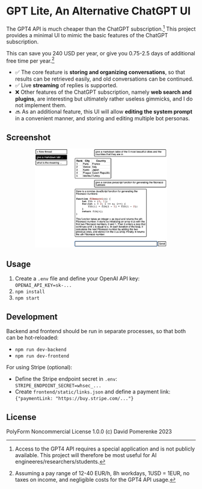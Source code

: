 # GPT Lite, An Alternative ChatGPT UI

The GPT4 API is much cheaper than the ChatGPT subscription.[^1] This project provides a minimal UI to mimic the basic features of the ChatGPT subscription.

This can save you 240 USD per year, or give you 0.75-2.5 days of additional free time per year.[^2]

- ✅ The core feature is **storing and organizing conversations**, so that results can be retrieved easily, and old conversations can be continued.
- ✅ Live **streaming** of replies is supported.
- ❌ Other features of the ChatGPT subscription, namely **web search and plugins**, are interesting but ultimately rather useless gimmicks, and I do not implement them.
- 🔜 As an additional feature, this UI will allow **editing the system prompt** in a convenient manner, and storing and editing multiple bot personas.

[^1]: Access to the GPT4 API requires a special application and is not publicly available. This project will therefore be most useful for AI engineeres/researchers/students.

[^2]: Assuming a pay range of 12-40 EUR/h, 8h workdays, 1USD = 1EUR, no taxes on income, and negligible costs for the GPT4 API usage.

## Screenshot

<div align="center">
<img width="70%" src="screenshot.png" />
</div>

## Usage

1. Create a `.env` file and define your OpenAI API key: `OPENAI_API_KEY=sk-...`
2. `npm install`
3. `npm start`

## Development

Backend and frontend should be run in separate processes, so that both can be hot-reloaded:

- `npm run dev-backend`
- `npm run dev-frontend`

For using Stripe (optional):

- Define the Stripe endpoint secret in `.env`: `STRIPE_ENDPOINT_SECRET=whsec_...`
- Create `frontend/static/links.json` and define a payment link: `{"paymentLink: "https://buy.stripe.com/..."}`

## License

PolyForm Noncommercial License 1.0.0 (c) David Pomerenke 2023
